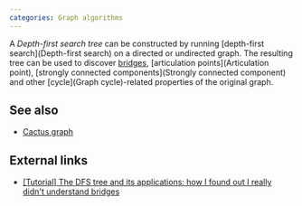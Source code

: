 ```yaml
---
categories: Graph algorithms
---
```


A *Depth-first search tree* can be constructed by running [depth-first search](Depth-first search) on a directed or undirected graph. The resulting tree can be used to discover [bridges](Bridge), [articulation points](Articulation point), [strongly connected components](Strongly connected component) and other [cycle](Graph cycle)-related properties of the original graph.

## See also
- [Cactus graph]()

## External links
- [[Tutorial] The DFS tree and its applications: how I found out I really didn't understand bridges](https://codeforces.com/blog/entry/68138)